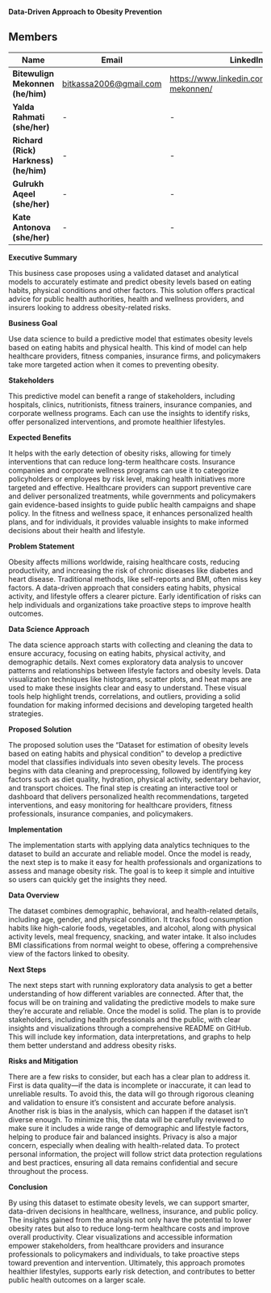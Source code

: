 **Data-Driven Approach to Obesity Prevention**

## Members

| Name                        | Email                                      | LinkedIn              |
|--------------------------------------------|-------------------------------------------------|--------------------------------------|
| **Bitewulign Mekonnen (he/him)**           |  bitkassa2006@gmail.com           | https://www.linkedin.com/in/bitewulign-mekonnen/ |
| **Yalda Rahmati (she/her)**                | -          | - |
| **Richard (Rick) Harkness) (he/him)**      | -              | - |
| **Gulrukh Aqeel (she/her)**                | -        | - |
| **Kate Antonova (she/her)**                | -        | -|

 
**Executive Summary**
 
This business case proposes using a validated dataset and analytical models to accurately estimate and predict obesity levels based on eating habits, physical conditions and other factors. This solution offers practical advice for public health authorities, health and wellness providers, and insurers looking to address obesity-related risks.

**Business Goal**
 
Use data science to build a predictive model that estimates obesity levels based on eating habits and physical health. This kind of model can help healthcare providers, fitness companies, insurance firms, and policymakers take more targeted action when it comes to preventing obesity.

**Stakeholders**
 
This predictive model can benefit a range of stakeholders, including hospitals, clinics, nutritionists, fitness trainers, insurance companies, and corporate wellness programs. Each can use the insights to identify risks, offer personalized interventions, and promote healthier lifestyles.

**Expected Benefits**
 
It helps with the early detection of obesity risks, allowing for timely interventions that can reduce long-term healthcare costs. Insurance companies and corporate wellness programs can use it to categorize policyholders or employees by risk level, making health initiatives more targeted and effective. Healthcare providers can support preventive care and deliver personalized treatments, while governments and policymakers gain evidence-based insights to guide public health campaigns and shape policy. In the fitness and wellness space, it enhances personalized health plans, and for individuals, it provides valuable insights to make informed decisions about their health and lifestyle.

**Problem Statement**
 
Obesity affects millions worldwide, raising healthcare costs, reducing productivity, and increasing the risk of chronic diseases like diabetes and heart disease. Traditional methods, like self-reports and BMI, often miss key factors. A data-driven approach that considers eating habits, physical activity, and lifestyle offers a clearer picture. Early identification of risks can help individuals and organizations take proactive steps to improve health outcomes.

**Data Science Approach**
 
The data science approach starts with collecting and cleaning the data to ensure accuracy, focusing on eating habits, physical activity, and demographic details. Next comes exploratory data analysis to uncover patterns and relationships between lifestyle factors and obesity levels. Data visualization techniques like histograms, scatter plots, and heat maps are used to make these insights clear and easy to understand. These visual tools help highlight trends, correlations, and outliers, providing a solid foundation for making informed decisions and developing targeted health strategies.

**Proposed Solution**
 
The proposed solution uses the “Dataset for estimation of obesity levels based on eating habits and physical condition” to develop a predictive model that classifies individuals into seven obesity levels. The process begins with data cleaning and preprocessing, followed by identifying key factors such as diet quality, hydration, physical activity, sedentary behavior, and transport choices. The final step is creating an interactive tool or dashboard that delivers personalized health recommendations, targeted interventions, and easy monitoring for healthcare providers, fitness professionals, insurance companies, and policymakers.

**Implementation**
 
The implementation starts with applying data analytics techniques to the dataset to build an accurate and reliable model. Once the model is ready, the next step is to make it easy for health professionals and organizations to assess and manage obesity risk. The goal is to keep it simple and intuitive so users can quickly get the insights they need.

**Data Overview**
 
The dataset combines demographic, behavioral, and health-related details, including age, gender, and physical condition. It tracks food consumption habits like high-calorie foods, vegetables, and alcohol, along with physical activity levels, meal frequency, snacking, and water intake. It also includes BMI classifications from normal weight to obese, offering a comprehensive view of the factors linked to obesity.

**Next Steps**
 
The next steps start with running exploratory data analysis to get a better understanding of how different variables are connected. After that, the focus will be on training and validating the predictive models to make sure they’re accurate and reliable. Once the model is solid. The plan is to provide stakeholders, including health professionals and the public, with clear insights and visualizations through a comprehensive README on GitHub. This will include key information, data interpretations, and graphs to help them better understand and address obesity risks.

**Risks and Mitigation**
 
There are a few risks to consider, but each has a clear plan to address it. First is data quality—if the data is incomplete or inaccurate, it can lead to unreliable results. To avoid this, the data will go through rigorous cleaning and validation to ensure it’s consistent and accurate before analysis. Another risk is bias in the analysis, which can happen if the dataset isn’t diverse enough. To minimize this, the data will be carefully reviewed to make sure it includes a wide range of demographic and lifestyle factors, helping to produce fair and balanced insights. Privacy is also a major concern, especially when dealing with health-related data. To protect personal information, the project will follow strict data protection regulations and best practices, ensuring all data remains confidential and secure throughout the process.

**Conclusion**

By using this dataset to estimate obesity levels, we can support smarter, data-driven decisions in healthcare, wellness, insurance, and public policy. The insights gained from the analysis not only have the potential to lower obesity rates but also to reduce long-term healthcare costs and improve overall productivity. Clear visualizations and accessible information empower stakeholders, from healthcare providers and insurance professionals to policymakers and individuals, to take proactive steps toward prevention and intervention. Ultimately, this approach promotes healthier lifestyles, supports early risk detection, and contributes to better public health outcomes on a larger scale.

